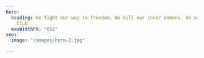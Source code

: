 ```yaml
---
hero:
  heading: We fight our way to freedom. We kill our inner demons. We are the Killers
    Club.
  maxWidthPX: "652"
seo:
  image: "/images/hero-2.jpg"

---
```


